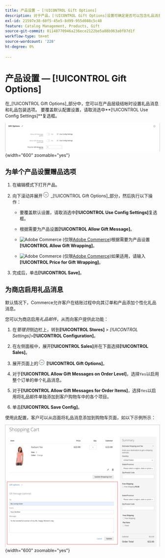 ```yaml
---
title: 产品设置 — [!UICONTROL Gift Options]
description: 对于产品，[!UICONTROL Gift Options]设置可确定是否可以包含礼品消息，或者是否在结帐期间提供礼品包装选项。
exl-id: 21597e38-60f5-45e5-8d99-955d088c5c48
feature: Catalog Management, Products, Gift
source-git-commit: 01148770946a236ece2122be5a88b963a0f07d1f
workflow-type: tm+mt
source-wordcount: '228'
ht-degree: 0%

---
```


# 产品设置 — [!UICONTROL Gift Options]

在&#x200B;_[!UICONTROL Gift Options]_部分中，您可以在产品层级结帐时设置礼品消息和礼品包装选项。 要覆盖默认配置设置，请取消选中&#x200B;**[!UICONTROL Use Config Settings]**复选框。

![礼品选项](./assets/product-gift-options-ee.png){width="600" zoomable="yes"}

## 为单个产品设置赠品选项

1. 在编辑模式下打开产品。

1. 向下滚动并展开![扩展选择器](../assets/icon-display-expand.png) _[!UICONTROL Gift Options]_部分，然后执行以下操作：

   - 要覆盖默认设置，请取消选中&#x200B;**[!UICONTROL Use Config Settings]**&#x200B;复选框。

   - 根据需要为产品设置&#x200B;**[!UICONTROL Allow Gift Message]**。

   - ![Adobe Commerce](../assets/adobe-logo.svg) (仅限[Adobe Commerce](../landing/home.md#product-editions))根据需要为产品设置&#x200B;**[!UICONTROL Allow Gift Wrapping]**。

   - ![Adobe Commerce](../assets/adobe-logo.svg) (仅限[Adobe Commerce](../landing/home.md#product-editions))如果适用，请输入&#x200B;**[!UICONTROL Price for Gift Wrapping]**。

1. 完成后，单击&#x200B;**[!UICONTROL Save]**。

## 为商店启用礼品消息

默认情况下，Commerce允许客户在结账过程中向其订单和产品添加个性化礼品消息。

您可以为商店启用&#x200B;_礼品邮件_，从而向客户提供此功能：

1. 在&#x200B;_管理员_&#x200B;侧边栏上，转到&#x200B;**[!UICONTROL Stores]** > _[!UICONTROL Settings]_>**[!UICONTROL Configuration]**。

1. 在左侧面板中，展开&#x200B;**[!UICONTROL Sales]**&#x200B;并在下面选择&#x200B;**[!UICONTROL Sales]**。

1. 展开页面上的![扩展选择器](../assets/icon-display-expand.png) **[!UICONTROL Gift Options]**。

1. 对于&#x200B;**[!UICONTROL Allow Gift Messages on Order Level]**，选择`Yes`以启用整个订单的单个礼品消息。

1. 对于&#x200B;**[!UICONTROL Allow Gift Messages for Order Items]**，选择`Yes`以启用将礼品邮件单独添加到客户购物车中的各个项目。

1. 单击&#x200B;**[!UICONTROL Save Config]**。

使用此配置，客户可以从店面将礼品消息添加到购物车页面，如以下示例所示：

![礼品邮件](./assets/gift-message.png){width="600" zoomable="yes"}
